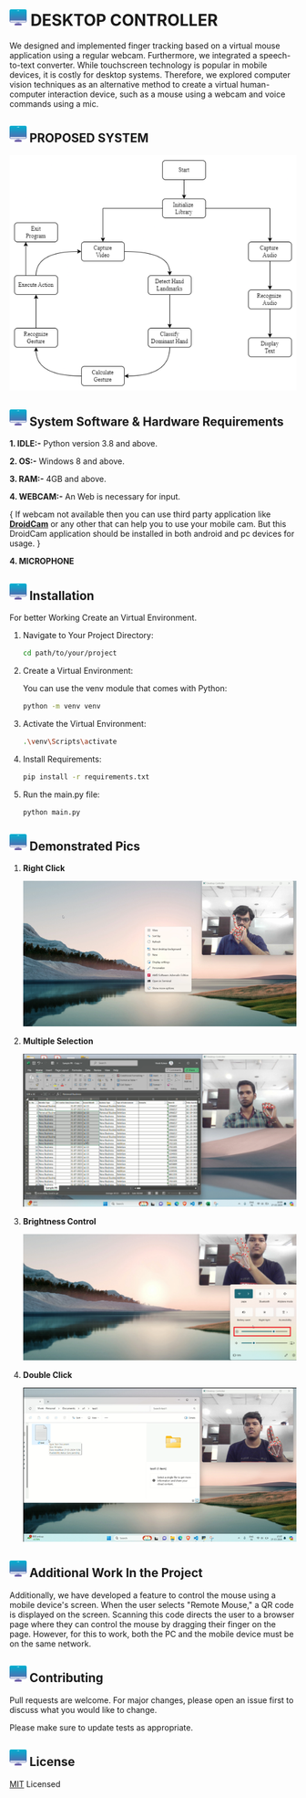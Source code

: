 # <img src="images/favicon.png" alt="Logo" width="30" height="30"> DESKTOP CONTROLLER

We designed and implemented finger tracking based on a virtual mouse application using a regular webcam. Furthermore, we integrated a speech-to-text converter. While touchscreen technology is popular in mobile devices, it is costly for desktop systems. Therefore, we explored computer vision techniques as an alternative method to create a virtual human-computer interaction device, such as a mouse using a webcam and voice commands using a mic.

## <img src="images/favicon.png" alt="Logo" width="30" height="30"> PROPOSED SYSTEM
![Design](images/proposed_system.png)

## <img src="images/favicon.png" alt="Logo" width="30" height="30"> System Software & Hardware Requirements
**1. IDLE:-** Python version 3.8 and above.

**2. OS:-** Windows 8 and above.

**3. RAM:-** 4GB and above.

**4. WEBCAM:-** An Web is necessary for input. 

{ If webcam not available then you can use third party application like **[DroidCam](https://droidcam.en.softonic.com/)** or any other that can help you to use your mobile cam. But this DroidCam application should be installed in both android and pc devices for usage. }

**4. MICROPHONE**

## <img src="images/favicon.png" alt="Logo" width="30" height="30"> Installation

For better Working Create an Virtual Environment.
1. Navigate to Your Project Directory:

   ```bash
   cd path/to/your/project
   ```
2. Create a Virtual Environment:

   You can use the venv module that comes with Python:

   ```bash
   python -m venv venv
   ```
3. Activate the Virtual Environment:
   
   ```bash
   .\venv\Scripts\activate
   ```
4. Install Requirements:

   ```bash
   pip install -r requirements.txt 
   ```

5. Run the main.py file:

   ```bash
   python main.py
   ```
## <img src="images/favicon.png" alt="Logo" width="30" height="30"> Demonstrated Pics

1. **Right Click**

   ![](images/rc.png)

2. **Multiple Selection**

   ![](images/ms.png)

3. **Brightness Control**

   ![](images/bc.png)

4. **Double Click**

   ![](images/dc.png)


## <img src="images/favicon.png" alt="Logo" width="30" height="30"> Additional Work In the Project

Additionally, we have developed a feature to control the mouse using a mobile device's screen. When the user selects "Remote Mouse," a QR code is displayed on the screen. Scanning this code directs the user to a browser page where they can control the mouse by dragging their finger on the page. However, for this to work, both the PC and the mobile device must be on the same network.

## <img src="images/favicon.png" alt="Logo" width="30" height="30"> Contributing

Pull requests are welcome. For major changes, please open an issue first
to discuss what you would like to change.

Please make sure to update tests as appropriate.

## <img src="images/favicon.png" alt="Logo" width="30" height="30"> License

[MIT](LICENSE) Licensed 

